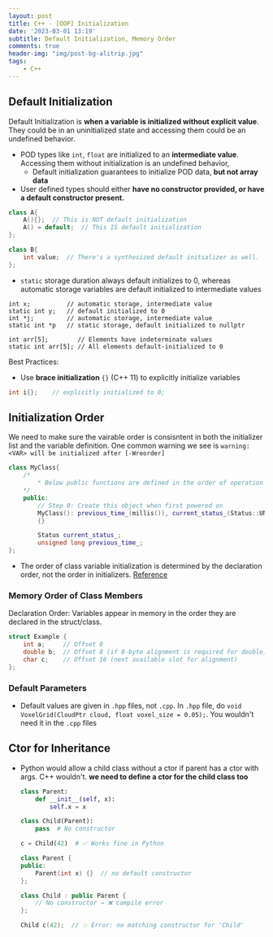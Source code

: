 ```yaml
---
layout: post
title: C++ - [OOP] Initialization
date: '2023-03-01 13:19'
subtitle: Default Initialization, Memory Order
comments: true
header-img: "img/post-bg-alitrip.jpg"
tags:
    - C++
---
```


## Default Initialization

Default Initialization is **when a variable is initialized without explicit value**. They could be in an uninitialized state and accessing them could be an undefined behavior.

- POD types like `int`, `float` are initialized to an **intermediate value**. Accessing them without initialization is an undefined behavior,
    - Default initialization guarantees to initialize POD data, **but not array data**
- User defined types should either **have no constructor provided, or have a default constructor present.**

```cpp
class A{
    A(){};  // This is NOT default initialization
    A() = default;  // This IS default initialization
};

class B{
    int value;  // There's a synthesized default initializer as well.
};
```

- `static` storage duration always default initializes to 0, whereas automatic storage variables are default initialized to intermediate values

```
int x;          // automatic storage, intermediate value
static int y;   // default initialized to 0
int *j;         // automatic storage, intermediate value
static int *p   // static storage, default initialized to nullptr

int arr[5];        // Elements have indeterminate values
static int arr[5]; // All elements default-initialized to 0
```

Best Practices:

- Use **brace initialization** `{}` (C++ 11) to explicitly initialize variables

```cpp
int i{};    // explicitly initialized to 0;
```

## Initialization Order

We need to make sure the vairable order is consisntent in both the initializer list and the variable definition. One common warning we see is `warning: <VAR> will be initialized after [-Wreorder]`

```cpp
class MyClass{
    /*
        * Below public functions are defined in the order of operation
    */
    public:
        // Step 0: Create this object when first powered on
        MyClass(): previous_time_(millis()), current_status_(Status::UNINITIALIZED)
        {}

        Status current_status_;
        unsigned long previous_time_;
};
```

- The order of class variable initialization is determined by the declaration order, not the order in initializers. [Reference](https://wiki.sei.cmu.edu/confluence/display/cplusplus/OOP53-CPP.+Write+constructor+member+initializers+in+the+canonical+order)

### Memory Order of Class Members

Declaration Order: Variables appear in memory in the order they are declared in the struct/class.

```cpp
struct Example {
    int a;     // Offset 0
    double b;  // Offset 8 (if 8-byte alignment is required for double)
    char c;    // Offset 16 (next available slot for alignment)
};
```

### Default Parameters

- Default values are given in `.hpp` files, not `.cpp`. In `.hpp` file, do `void VoxelGrid(CloudPtr cloud, float voxel_size = 0.05);`. You wouldn't need it in the `.cpp` files

## Ctor for Inheritance

- Python would allow a child class without a ctor if parent has a ctor with args. C++ wouldn't. **we need to define a ctor for the child class too**
    ```python
    class Parent:
        def __init__(self, x):
            self.x = x

    class Child(Parent):
        pass  # No constructor

    c = Child(42)  # ✅ Works fine in Python
    ```

    ```cpp
    class Parent {
    public:
        Parent(int x) {}  // no default constructor
    };

    class Child : public Parent {
        // No constructor → ❌ compile error
    };

    Child c(42);  // 💥 Error: no matching constructor for 'Child'
    ```
